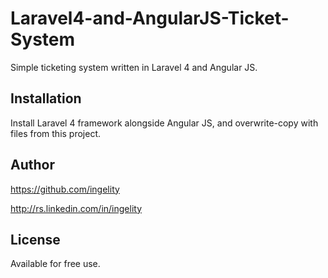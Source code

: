 Laravel4-and-AngularJS-Ticket-System
====================================

Simple ticketing system written in Laravel 4 and Angular JS.

## Installation

Install Laravel 4 framework alongside Angular JS, and overwrite-copy with files from this project.

## Author

https://github.com/ingelity

http://rs.linkedin.com/in/ingelity

## License

Available for free use.

